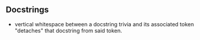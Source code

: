 ## Docstrings

* vertical whitespace between a docstring trivia and its associated token "detaches" that docstring from said token.
